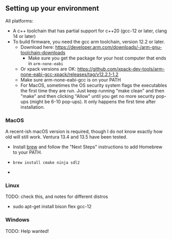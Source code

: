 ## Setting up your environment

All platforms:
- A c++ toolchain that has partial support for c++20 (gcc-12 or later, clang 14 or later)
- To build firmware, you need the gcc arm toolchain, version 12.2 or later.
  - Download here: https://developer.arm.com/downloads/-/arm-gnu-toolchain-downloads
    - Make sure you get the package for your host computer that ends in `arm-none-eabi`
  - Or xpack versions are OK: https://github.com/xpack-dev-tools/arm-none-eabi-gcc-xpack/releases/tag/v12.2.1-1.2
  - Make sure arm-none-eabi-gcc is on your PATH
  - For MacOS, sometimes the OS security system flags the executables the first
    time they are run. Just keep running "make clean" and then "make" and then
    clicking "Allow" until you get no more security pop-ups (might be 6-10
    pop-ups). It only happens the first time after installation.

### MacOS

A recent-ish macOS version is required, though I do not know exactly how old will still work.
Ventura 13.4 and 13.5 have been tested.

 - Install [brew](https://brew.sh) and follow the "Next Steps" instructions to add Homebrew to your PATH.

 - `brew install cmake ninja sdl2`

 - 

### Linux

TODO: check this, and notes for different distros

 - sudo apt-get install bison flex gcc-12

 
### Windows

TODO: Help wanted!

